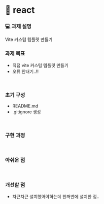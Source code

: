 # 📝 react

### 💻 과제 설명
Vite 커스텀 템플릿 만들기
<br/>

### 과제 목표
- 직접 vite 커스텀 템플릿 만들기
- 오류 안내기..!!
<br/>

### 초기 구성
- README.md
- .gitignore 생성

<br/>

### 구현 과정
<br/>

### 아쉬운 점
<br/>

### 개선할 점
- 차큰차큰 설치했어야하는데 한꺼번에 설치한 점..
<br/>
